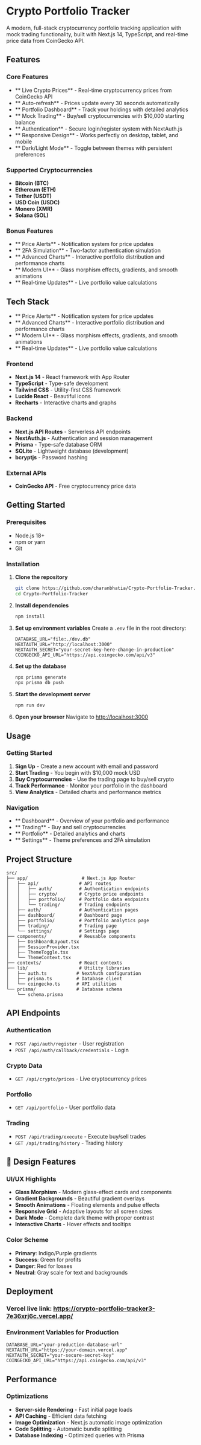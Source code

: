 
#  Crypto Portfolio Tracker

A modern, full-stack cryptocurrency portfolio tracking application with mock trading functionality, built with Next.js 14, TypeScript, and real-time price data from CoinGecko API.


##  Features

### Core Features
- ** Live Crypto Prices** - Real-time cryptocurrency prices from CoinGecko API
- ** Auto-refresh** - Prices update every 30 seconds automatically
- ** Portfolio Dashboard** - Track your holdings with detailed analytics
- ** Mock Trading** - Buy/sell cryptocurrencies with $10,000 starting balance
- ** Authentication** - Secure login/register system with NextAuth.js
- ** Responsive Design** - Works perfectly on desktop, tablet, and mobile
- ** Dark/Light Mode** - Toggle between themes with persistent preferences


### Supported Cryptocurrencies
- **Bitcoin (BTC)**
- **Ethereum (ETH)**
- **Tether (USDT)**
- **USD Coin (USDC)**
- **Monero (XMR)**
- **Solana (SOL)**

### Bonus Features

- ** Price Alerts** - Notification system for price updates
- ** 2FA Simulation** - Two-factor authentication simulation
- ** Advanced Charts** - Interactive portfolio distribution and performance charts
- ** Modern UI** - Glass morphism effects, gradients, and smooth animations
- ** Real-time Updates** - Live portfolio value calculations

##  Tech Stack

- ** Price Alerts** - Notification system for price updates
- ** Advanced Charts** - Interactive portfolio distribution and performance charts
- ** Modern UI** - Glass morphism effects, gradients, and smooth animations
- ** Real-time Updates** - Live portfolio value calculations

### Frontend
- **Next.js 14** - React framework with App Router
- **TypeScript** - Type-safe development
- **Tailwind CSS** - Utility-first CSS framework
- **Lucide React** - Beautiful icons
- **Recharts** - Interactive charts and graphs

### Backend
- **Next.js API Routes** - Serverless API endpoints
- **NextAuth.js** - Authentication and session management
- **Prisma** - Type-safe database ORM
- **SQLite** - Lightweight database (development)
- **bcryptjs** - Password hashing

### External APIs
- **CoinGecko API** - Free cryptocurrency price data


##  Getting Started


### Prerequisites
- Node.js 18+ 
- npm or yarn
- Git

### Installation

1. **Clone the repository**
   ```bash
   git clone https://github.com/charanbhatia/Crypto-Portfolio-Tracker.git
   cd Crypto-Portfolio-Tracker
   ```

2. **Install dependencies**
   ```bash
   npm install
   ```

3. **Set up environment variables**
   Create a `.env` file in the root directory:
   ```env
   DATABASE_URL="file:./dev.db"
   NEXTAUTH_URL="http://localhost:3000"
   NEXTAUTH_SECRET="your-secret-key-here-change-in-production"
   COINGECKO_API_URL="https://api.coingecko.com/api/v3"
   ```

4. **Set up the database**
   ```bash
   npx prisma generate
   npx prisma db push
   ```

5. **Start the development server**
   ```bash
   npm run dev
   ```

6. **Open your browser**
   Navigate to [http://localhost:3000](http://localhost:3000)

##  Usage

### Getting Started
1. **Sign Up** - Create a new account with email and password
2. **Start Trading** - You begin with $10,000 mock USD
3. **Buy Cryptocurrencies** - Use the trading page to buy/sell crypto
4. **Track Performance** - Monitor your portfolio in the dashboard
5. **View Analytics** - Detailed charts and performance metrics

### Navigation

- ** Dashboard** - Overview of your portfolio and performance
- ** Trading** - Buy and sell cryptocurrencies
- ** Portfolio** - Detailed analytics and charts
- ** Settings** - Theme preferences and 2FA simulation


##  Project Structure

```
src/
├── app/                    # Next.js App Router
│   ├── api/               # API routes
│   │   ├── auth/          # Authentication endpoints
│   │   ├── crypto/        # Crypto price endpoints
│   │   ├── portfolio/     # Portfolio data endpoints
│   │   └── trading/       # Trading endpoints
│   ├── auth/              # Authentication pages
│   ├── dashboard/         # Dashboard page
│   ├── portfolio/         # Portfolio analytics page
│   ├── trading/           # Trading page
│   └── settings/          # Settings page
├── components/            # Reusable components
│   ├── DashboardLayout.tsx
│   ├── SessionProvider.tsx
│   ├── ThemeToggle.tsx
│   └── ThemeContext.tsx
├── contexts/              # React contexts
├── lib/                   # Utility libraries
│   ├── auth.ts           # NextAuth configuration
│   ├── prisma.ts         # Database client
│   └── coingecko.ts      # API utilities
└── prisma/               # Database schema
    └── schema.prisma
```

##  API Endpoints

### Authentication
- `POST /api/auth/register` - User registration
- `POST /api/auth/callback/credentials` - Login

### Crypto Data
- `GET /api/crypto/prices` - Live cryptocurrency prices

### Portfolio
- `GET /api/portfolio` - User portfolio data

### Trading
- `POST /api/trading/execute` - Execute buy/sell trades
- `GET /api/trading/history` - Trading history

## 🎨 Design Features

### UI/UX Highlights
- **Glass Morphism** - Modern glass-effect cards and components
- **Gradient Backgrounds** - Beautiful gradient overlays
- **Smooth Animations** - Floating elements and pulse effects
- **Responsive Grid** - Adaptive layouts for all screen sizes
- **Dark Mode** - Complete dark theme with proper contrast
- **Interactive Charts** - Hover effects and tooltips

### Color Scheme
- **Primary**: Indigo/Purple gradients
- **Success**: Green for profits
- **Danger**: Red for losses
- **Neutral**: Gray scale for text and backgrounds

##  Deployment

### Vercel live link: https://crypto-portfolio-tracker3-7e36xrj6c.vercel.app/



### Environment Variables for Production
```env
DATABASE_URL="your-production-database-url"
NEXTAUTH_URL="https://your-domain.vercel.app"
NEXTAUTH_SECRET="your-secure-secret-key"
COINGECKO_API_URL="https://api.coingecko.com/api/v3"
```


##  Performance

### Optimizations
- **Server-side Rendering** - Fast initial page loads
- **API Caching** - Efficient data fetching
- **Image Optimization** - Next.js automatic image optimization
- **Code Splitting** - Automatic bundle splitting
- **Database Indexing** - Optimized queries with Prisma

